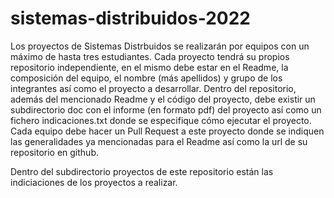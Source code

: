 # sistemas-distribuidos-2022

Los proyectos de Sistemas Distrbuidos se realizarán por equipos con un máximo de hasta tres estudiantes. Cada proyecto tendrá su propios repositorio independiente, en el mismo debe estar en el Readme, la composición del equipo, el nombre (más apellidos) y grupo de los integrantes así como el proyecto a desarrollar. Dentro del repositorio, además del mencionado Readme y el código del proyecto, debe existir un subdirectorio doc con el informe (en formato pdf) del proyecto así como un fichero indicaciones.txt donde se especifique cómo ejecutar el proyecto. Cada equipo debe hacer un Pull Request a este proyecto donde se indiquen las generalidades ya mencionadas para el Readme así como la url de su repositorio en github. 

Dentro del subdirectorio proyectos de este repositorio están las indiciaciones de los proyectos a realizar.
